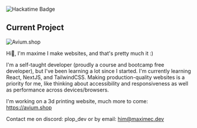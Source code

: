 ![Hackatime Badge](https://github-readme-stats.hackclub.dev/api/wakatime?username=5583&api_domain=hackatime.hackclub.com&theme=onedark&custom_title=Hackatime+Stats&layout=compact&cache_seconds=0&langs_count=8)

## Current Project
![Avium.shop](https://hackatime-badge.hackclub.com/U07A2PHTL3B/avium.shop?label=avium.shop)

Hi👋, I'm maxime
I make websites, and that's pretty much it :)

I'm a self-taught developer (proudly a course and bootcamp free developer), but I've been learning a lot since I started. I'm currently learning React, NextJS, and TailwindCSS. Making production-quality websites is a priority for me, like thinking about accessibility and responsiveness as well as performance across devices/browsers.

I'm working on a 3d printing website, much more to come:
https://avium.shop

Contact me on discord:
plop_dev
or by email: <him@maximec.dev>
